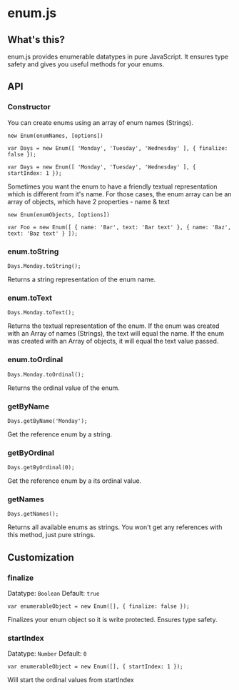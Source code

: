 enum.js
=======

What's this?
----

enum.js provides enumerable datatypes in pure JavaScript. It ensures type safety and gives you useful methods for your enums.

API
---

### Constructor

You can create enums using an array of enum names (Strings).

```
new Enum(enumNames, [options])
```

```
var Days = new Enum([ 'Monday', 'Tuesday', 'Wednesday' ], { finalize: false });
```

```
var Days = new Enum([ 'Monday', 'Tuesday', 'Wednesday' ], { startIndex: 1 });
```

Sometimes you want the enum to have a friendly textual representation which is different from it's name.
For those cases, the enum array can be an array of objects, which have 2 properties - name & text

```
new Enum(enumObjects, [options])
```

```
var Foo = new Enum([ { name: 'Bar', text: 'Bar text' }, { name: 'Baz', text: 'Baz text' } ]);
```

### enum.toString

```
Days.Monday.toString();
```

Returns a string representation of the enum name.

### enum.toText

```
Days.Monday.toText();
```

Returns the textual representation of the enum. If the enum was created with an Array of names (Strings), the text will
equal the name. If the enum was created with an Array of objects, it will equal the text value passed.

### enum.toOrdinal

```
Days.Monday.toOrdinal();
```

Returns the ordinal value of the enum.

### getByName

```
Days.getByName('Monday');
```

Get the reference enum by a string.

### getByOrdinal

```
Days.getByOrdinal(0);
```

Get the reference enum by a its ordinal value.

### getNames

```
Days.getNames();
```

Returns all available enums as strings. You won't get any references with this method, just pure strings.


Customization
-------------

### finalize

Datatype: `Boolean`
Default: `true`

```
var enumerableObject = new Enum([], { finalize: false });
```

Finalizes your enum object so it is write protected. Ensures type safety.

### startIndex

Datatype: `Number`
Default: `0`

```
var enumerableObject = new Enum([], { startIndex: 1 });
```

Will start the ordinal values from startIndex